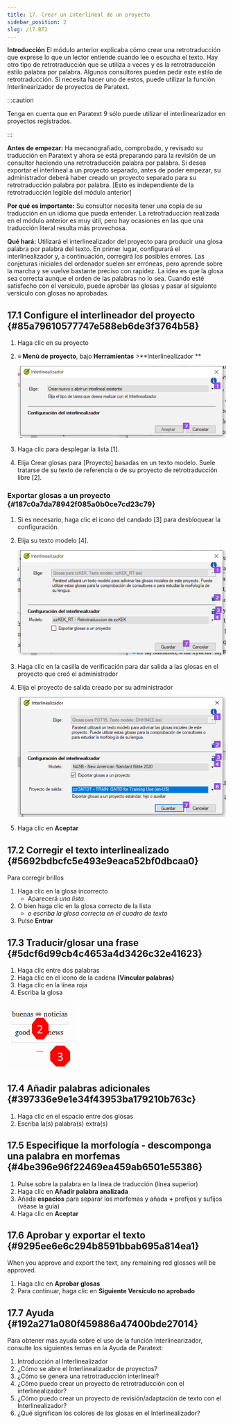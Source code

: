 ```yaml
---
title: 17. Crear un interlineal de un proyecto
sidebar_position: 2
slug: /17.BT2
---
```




**Introducción** El módulo anterior explicaba cómo crear una retrotraducción que exprese lo que un lector entiende cuando lee o escucha el texto. Hay otro tipo de retrotraducción que se utiliza a veces y es la retrotraducción estilo palabra por palabra. Algunos consultores pueden pedir este estilo de retrotraducción. Si necesita hacer uno de estos, puede utilizar la función Interlinearizador de proyectos de Paratext.


:::caution

Tenga en cuenta que en Paratext 9 sólo puede utilizar el interlinearizador en proyectos registrados.

:::




**Antes de empezar:** Ha mecanografiado, comprobado, y revisado su traducción en Paratext y ahora se está preparando para la revisión de un consultor haciendo una retrotraducción palabra por palabra. Si desea exportar el interlineal a un proyecto separado, antes de poder empezar, su administrador deberá haber creado un proyecto separado para su retrotraducción palabra por palabra. [Esto es independiente de la retrotraducción legible del módulo anterior]


**Por qué es importante:** Su consultor necesita tener una copia de su traducción en un idioma que pueda entender. La retrotraducción realizada en el módulo anterior es muy útil, pero hay ocasiones en las que una traducción literal resulta más provechosa.


**Qué hará:** Utilizará el interlinealizador del proyecto para producir una glosa palabra por palabra del texto. En primer lugar, configurará el interlinealizador y, a continuación, corregirá los posibles errores. Las conjeturas iniciales del ordenador suelen ser erróneas, pero aprende sobre la marcha y se vuelve bastante preciso con rapidez. La idea es que la glosa sea correcta aunque el orden de las palabras no lo sea. Cuando esté satisfecho con el versículo, puede aprobar las glosas y pasar al siguiente versículo con glosas no aprobadas.


## 17.1 Configure el interlineador del proyecto {#85a79610577747e588eb6de3f3764b58}

1. Haga clic en su proyecto
2. **≡ Menú de proyecto**, bajo **Herramientas** &gt;**Interlinealizador **

    ![](./1905854111.png)

3. Haga clic para desplegar la lista [1].
4. Elija Crear glosas para [Proyecto] basadas en un texto modelo. Suele tratarse de su texto de referencia o de su proyecto de retrotraducción libre [2].

### Exportar glosas a un proyecto {#187c0a7da78942f085a0b0ce7cd23c79}

1. Si es necesario, haga clic el icono del candado [3] para desbloquear la configuración.
2. Elija su texto modelo [4].

    ![](./1443407551.png)

3. Haga clic en la casilla de verificación para dar salida a las glosas en el proyecto que creó el administrador
4. Elija el proyecto de salida creado por su administrador

    ![](./310119566.png)

5. Haga clic en **Aceptar**

## 17.2 Corregir el texto interlinealizado {#5692bdbcfc5e493e9eaca52bf0dbcaa0}


Para corregir brillos

1. Haga clic en la glosa incorrecto
    - Aparecerá _una lista_.
2. O bien haga clic en la glosa correcto de la lista
    - _o escriba la glosa correcta en el cuadro de texto_
3. Pulse **Entrar**

## 17.3 Traducir/glosar una frase {#5dcf6d99cb4c4653a4d3426c32e41623}


<div class='notion-row'>
<div class='notion-column' style={{width: 'calc((100% - (min(32px, 4vw) * 1)) * 0.5)'}}>


1. Haga clic entre dos palabras
2. Haga clic en el icono de la cadena **(Vincular palabras)**
3. Haga clic en la línea roja
4. Escriba la glosa




</div><div className='notion-spacer'></div>

<div class='notion-column' style={{width: 'calc((100% - (min(32px, 4vw) * 1)) * 0.5)'}}>


![](./576503207.png)


</div><div className='notion-spacer'></div>
</div>

## 17.4 Añadir palabras adicionales {#397336e9e1e34f43953ba179210b763c}

1. Haga clic en el espacio entre dos glosas
2. Escriba la(s) palabra(s) extra(s)

## 17.5 Especifique la morfología - descomponga una palabra en morfemas {#4be396e96f22469ea459ab6501e55386}

1. Pulse sobre la palabra en la línea de traducción (línea superior)
2. Haga clic en **Añadir palabra analizada**
3. Añada **espacios** para separar los morfemas y añada **+** prefijos y sufijos (véase la guía)
4. Haga clic en **Aceptar**

## 17.6 Aprobar y exportar el texto {#9295ee6e6c294b8591bbab695a814ea1}


When you approve and export the text, any remaining red glosses will be approved.

1. Haga clic en **Aprobar glosas**
2. Para continuar, haga clic en **Siguiente Versículo no aprobado**

## 17.7 Ayuda {#192a271a080f459886a47400bde27014}


Para obtener más ayuda sobre el uso de la función Interlinearizador, consulte los siguientes temas en la Ayuda de Paratext:

1. Introducción al Interlinealizador
2. ¿Cómo se abre el Interlinealizador de proyectos?
3. ¿Cómo se genera una retrotraducción interlineal?
4. ¿Cómo puedo crear un proyecto de retrotraducción con el interlinealizador?
5. ¿Cómo puedo crear un proyecto de revisión/adaptación de texto con el Interlinealizador?
6. ¿Qué significan los colores de las glosas en el Interlinealizador?
